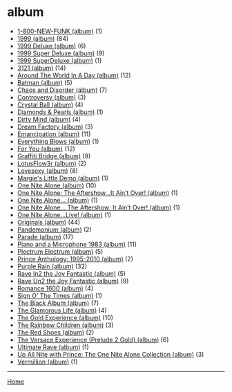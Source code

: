 # album

  * [1-800-NEW-FUNK (album)](./album/1-800-new-funk/) (1)
  * [1999 (album)](./album/1999/) (84)
  * [1999 Deluxe (album)](./album/1999-deluxe/) (6)
  * [1999 Super Deluxe (album)](./album/1999-super-deluxe/) (9)
  * [1999 SuperDeluxe (album)](./album/1999-superdeluxe/) (1)
  * [3121 (album)](./album/3121/) (14)
  * [Around The World In A Day (album)](./album/around-the-world-in-a-day/) (12)
  * [Batman (album)](./album/batman/) (5)
  * [Chaos and Disorder (album)](./album/chaos-and-disorder/) (7)
  * [Controversy (album)](./album/controversy/) (3)
  * [Crystal Ball (album)](./album/crystal-ball/) (4)
  * [Diamonds & Pearls (album)](./album/diamonds-pearls/) (1)
  * [Dirty Mind (album)](./album/dirty-mind/) (4)
  * [Dream Factory (album)](./album/dream-factory/) (3)
  * [Emancipation (album)](./album/emancipation/) (11)
  * [Everything Blows (album)](./album/everything-blows/) (1)
  * [For You (album)](./album/for-you/) (12)
  * [Graffiti Bridge (album)](./album/graffiti-bridge/) (9)
  * [LotusFlow3r (album)](./album/lotusflow3r/) (2)
  * [Lovesexy (album)](./album/lovesexy/) (8)
  * [Margie's Little Demo (album)](./album/margie-s-little-demo/) (1)
  * [One Nite Alone (album)](./album/one-nite-alone/) (10)
  * [One Nite Alone: The Aftershow…It Ain’t Over! (album)](./album/one-nite-alone-the-aftershow-it-ain-t-over/) (1)
  * [One Nite Alone… (album)](./album/one-nite-alone/) (1)
  * [One Nite Alone… The Aftershow: It Ain’t Over! (album)](./album/one-nite-alone-the-aftershow-it-ain-t-over/) (1)
  * [One Nite Alone…Live! (album)](./album/one-nite-alone-live/) (1)
  * [Originals (album)](./album/originals/) (44)
  * [Pandemonium (album)](./album/pandemonium/) (2)
  * [Parade (album)](./album/parade/) (17)
  * [Piano and a Microphone 1983 (album)](./album/piano-and-a-microphone-1983/) (11)
  * [Plectrum Electrum (album)](./album/plectrum-electrum/) (5)
  * [Prince Anthology: 1995-2010 (album)](./album/prince-anthology-1995-2010/) (2)
  * [Purple Rain (album)](./album/purple-rain/) (32)
  * [Rave In2 the Joy Fantastic (album)](./album/rave-in2-the-joy-fantastic/) (5)
  * [Rave Un2 the Joy Fantastic (album)](./album/rave-un2-the-joy-fantastic/) (9)
  * [Romance 1600 (album)](./album/romance-1600/) (4)
  * [Sign O' The Times (album)](./album/sign-o-the-times/) (1)
  * [The Black Album (album)](./album/the-black-album/) (7)
  * [The Glamorous Life (album)](./album/the-glamorous-life/) (4)
  * [The Gold Experience (album)](./album/the-gold-experience/) (10)
  * [The Rainbow Children (album)](./album/the-rainbow-children/) (3)
  * [The Red Shoes (album)](./album/the-red-shoes/) (2)
  * [The Versace Experience (Prelude 2 Gold) (album)](./album/the-versace-experience-prelude-2-gold/) (6)
  * [Ultimate Rave (album)](./album/ultimate-rave/) (1)
  * [Up All Nite with Prince: The One Nite Alone Collection (album)](./album/up-all-nite-with-prince-the-one-nite-alone-collection/) (3)
  * [Vermillion (album)](./album/vermillion/) (1)

----

[Home](../)
